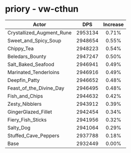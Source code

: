 # priory - vw-cthun
| Actor | DPS | Increase |
|---|:---:|:---:|
|Crystallized_Augment_Rune|2953134|0.71%|
|Sweet_and_Spicy_Soup|2948654|0.55%|
|Chippy_Tea|2948223|0.54%|
|Beledars_Bounty|2947247|0.50%|
|Salt_Baked_Seafood|2946941|0.49%|
|Marinated_Tenderloins|2946916|0.49%|
|Deepfin_Patty|2946652|0.48%|
|Feast_of_the_Divine_Day|2946495|0.48%|
|Fish_and_Chips|2944632|0.42%|
|Zesty_Nibblers|2943912|0.39%|
|GingerGlazed_Fillet|2942454|0.34%|
|Fiery_Fish_Sticks|2941956|0.32%|
|Salty_Dog|2941064|0.29%|
|Stuffed_Cave_Peppers|2937788|0.18%|
|Base|2932449|0.00%|
